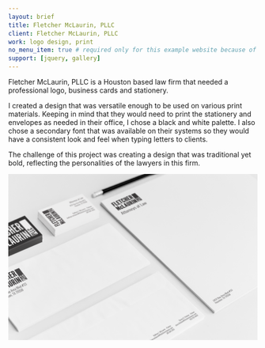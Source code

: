 ```yaml
---
layout: brief
title: Fletcher McLaurin, PLLC
client: Fletcher McLaurin, PLLC
work: logo design, print
no_menu_item: true # required only for this example website because of menu construction
support: [jquery, gallery]
---
```


Fletcher McLaurin, PLLC is a Houston based law firm that needed a professional logo, business cards and stationery. 

I created a design that was versatile enough to be used on various print materials. Keeping in mind that they would need to print the stationery and envelopes as needed in their office, I chose a black and white palette. I also chose a secondary font that was available on their systems so they would have a consistent look and feel when typing letters to clients. 

The challenge of this project was creating a design that was traditional yet bold, reflecting the personalities of the lawyers in this firm. 

<!--{% include gallery-layout.html gallery=site.data.galleries.at-their-side %}-->

![Fletcher McLaurin, PLLC](/assets/img/projects/fletcher-mclaurin/fmp.png)